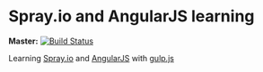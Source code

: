 Spray.io and AngularJS learning
===============

**Master:** [![Build Status](https://travis-ci.org/michalkowol/spray-angular-learning.svg?branch=master)](https://travis-ci.org/michalkowol/spray-angular-learning)

Learning [Spray.io](http://spray.io/) and [AngularJS](https://angularjs.org/) with [gulp.js](http://gulpjs.com/)